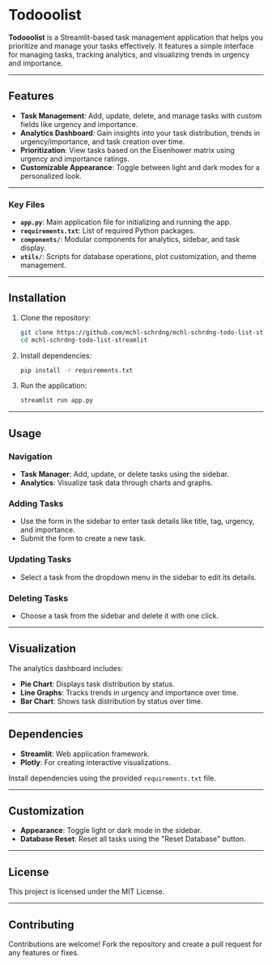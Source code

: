 # Todooolist

**Todooolist** is a Streamlit-based task management application that helps you prioritize and manage your tasks effectively. It features a simple interface for managing tasks, tracking analytics, and visualizing trends in urgency and importance.

---

## Features
- **Task Management**: Add, update, delete, and manage tasks with custom fields like urgency and importance.
- **Analytics Dashboard**: Gain insights into your task distribution, trends in urgency/importance, and task creation over time.
- **Prioritization**: View tasks based on the Eisenhower matrix using urgency and importance ratings.
- **Customizable Appearance**: Toggle between light and dark modes for a personalized look.

---

### Key Files
- **`app.py`**: Main application file for initializing and running the app.
- **`requirements.txt`**: List of required Python packages.
- **`components/`**: Modular components for analytics, sidebar, and task display.
- **`utils/`**: Scripts for database operations, plot customization, and theme management.

---

## Installation

1. Clone the repository:
    ```bash
    git clone https://github.com/mchl-schrdng/mchl-schrdng-todo-list-streamlit.git
    cd mchl-schrdng-todo-list-streamlit
    ```

2. Install dependencies:
    ```bash
    pip install -r requirements.txt
    ```

3. Run the application:
    ```bash
    streamlit run app.py
    ```

---

## Usage

### Navigation
- **Task Manager**: Add, update, or delete tasks using the sidebar.
- **Analytics**: Visualize task data through charts and graphs.

### Adding Tasks
- Use the form in the sidebar to enter task details like title, tag, urgency, and importance.
- Submit the form to create a new task.

### Updating Tasks
- Select a task from the dropdown menu in the sidebar to edit its details.

### Deleting Tasks
- Choose a task from the sidebar and delete it with one click.

---

## Visualization

The analytics dashboard includes:
- **Pie Chart**: Displays task distribution by status.
- **Line Graphs**: Tracks trends in urgency and importance over time.
- **Bar Chart**: Shows task distribution by status over time.

---

## Dependencies

- **Streamlit**: Web application framework.
- **Plotly**: For creating interactive visualizations.

Install dependencies using the provided `requirements.txt` file.

---

## Customization

- **Appearance**: Toggle light or dark mode in the sidebar.
- **Database Reset**: Reset all tasks using the "Reset Database" button.

---

## License

This project is licensed under the MIT License.

---

## Contributing

Contributions are welcome! Fork the repository and create a pull request for any features or fixes.

